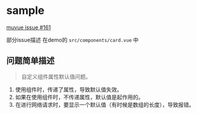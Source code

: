 # sample

[muvue issue #161](https://github.com/Meituan-Dianping/mpvue/issues/161)

部分issue描述 在demo的 `src/components/card.vue` 中

## 问题简单描述

> 自定义组件属性默认值问题。

1. 使用组件时，传递了属性，导致默认值失效。
2. 如果在使用组件时，不传递属性，默认值是起作用的。
3. 在进行网络请求时，要显示一个默认值（有时候是数组的长度），导致报错。
